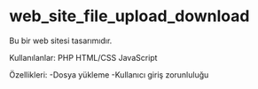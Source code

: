 # web_site_file_upload_download

Bu bir web sitesi tasarımıdır.

Kullanılanlar:
PHP
HTML/CSS
JavaScript

Özellikleri:
-Dosya yükleme
-Kullanıcı giriş zorunluluğu
